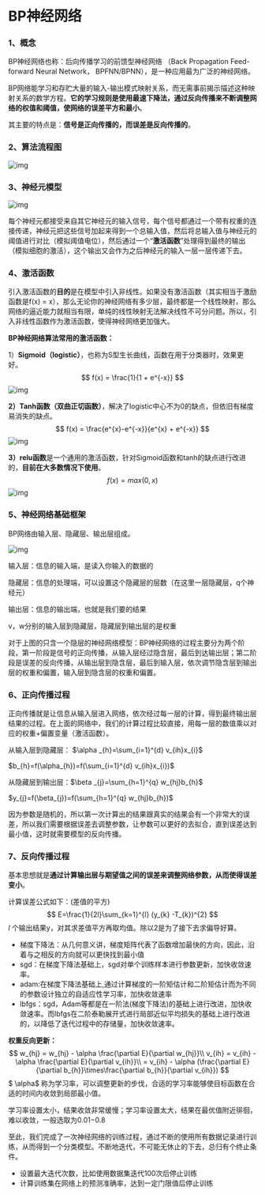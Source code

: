 # BP神经网络

### 1、概念

BP神经网络也称：后向传播学习的前馈型神经网络 （Back Propagation Feed-forward Neural Network， BPFNN/BPNN），是一种应用最为广泛的神经网络。

BP网络能学习和存贮大量的输入-输出模式映射关系，而无需事前揭示描述这种映射关系的数学方程。**它的学习规则是使用最速下降法，通过反向传播来不断调整网络的权值和阈值，使网络的误差平方和最小**。

其主要的特点是：**信号是正向传播的，而误差是反向传播的**。

### 2、算法流程图

![img](.\img\神经网络\BP神经网络算法流程.png)

### 3、神经元模型

![img](.\img\神经网络\神经元模型.png)

每个神经元都接受来自其它神经元的输入信号，每个信号都通过一个带有权重的连接传递，神经元把这些信号加起来得到一个总输入值，然后将总输入值与神经元的阈值进行对比（模拟阈值电位），然后通过一个“**激活函数**”处理得到最终的输出（模拟细胞的激活），这个输出又会作为之后神经元的输入一层一层传递下去。

### 4、激活函数

引入激活函数的**目的**是在模型中引入非线性。如果没有激活函数（其实相当于激励函数是f(x) = x），那么无论你的神经网络有多少层，最终都是一个线性映射，那么网络的逼近能力就相当有限，单纯的线性映射无法解决线性不可分问题。所以，引入非线性函数作为激活函数，使得神经网络更加强大。

**BP神经网络算法常用的激活函数：**

1）**Sigmoid（logistic）**，也称为S型生长曲线，函数在用于分类器时，效果更好。
$$
f(x) = \frac{1}{1 + e^{-x}} 
$$
![img](.\img\神经网络\Sigmoid（logistic）.png)

**2）Tanh函数（双曲正切函数）**，解决了logistic中心不为0的缺点，但依旧有梯度易消失的缺点。
$$
f(x) = \frac{e^{x}-e^{-x}}{e^{x} + e^{-x}} 
$$
![img](.\img\神经网络\Tanh函数（双曲正切函数）.png)

**3）relu函数**是一个通用的激活函数，针对Sigmoid函数和tanh的缺点进行改进的，**目前在大多数情况下使用**。
$$
f(x) = max(0,x)
$$
![img](.\img\神经网络\relu函数.png)

### 5、神经网络基础框架

BP网络由输入层、隐藏层、输出层组成。

![img](.\img\神经网络\神经网络基础架构.png)

输入层：信息的输入端，是读入你输入的数据的

隐藏层：信息的处理端，可以设置这个隐藏层的层数（在这里一层隐藏层，q个神经元）

输出层：信息的输出端，也就是我们要的结果

v，w分别的输入层到隐藏层，隐藏层到输出层的是权重

对于上图的只含一个隐层的神经网络模型：BP神经网络的过程主要分为两个阶段，第一阶段是信号的正向传播，从输入层经过隐含层，最后到达输出层；第二阶段是误差的反向传播，从输出层到隐含层，最后到输入层，依次调节隐含层到输出层的权重和偏置，输入层到隐含层的权重和偏置。

### 6、正向传播过程

正向传播就是让信息从输入层进入网络，依次经过每一层的计算，得到最终输出层结果的过程。在上面的网络中，我们的计算过程比较直接，用每一层的数值乘以对应的权重+偏置变量（激活函数）。

从输入层到隐藏层： $\alpha  _{h}=\sum_{i=1}^{d} v_{ih}x_{i}$

$b_{h}=f(\alpha_{h})=f(\sum_{i=1}^{d} v_{ih}x_{i})$

从隐藏层到输出层：$\beta  _{j}=\sum_{h=1}^{q} w_{hj}b_{h}$

$y_{j}=f(\beta_{j})=f(\sum_{h=1}^{q} w_{hj}b_{h})$

因为参数是随机的，所以第一次计算出的结果跟真实的结果会有一个非常大的误差，所以我们需要根据误差去调整参数，让参数可以更好的去拟合，直到误差达到最小值，这时就需要模型的反向传播。

### 7、反向传播过程

基本思想就是**通过计算输出层与期望值之间的误差来调整网络参数，从而使得误差变小**。

计算误差公式如下：(差值的平方)
$$
E=\frac{1}{2l}\sum_{k=1}^{l} (y_{k} -T_{k})^{2}
$$
$l$ 个输出结果y，对其求差值平方再取均值。除以2是为了接下去求偏导好算。

- 梯度下降法：从几何意义讲，梯度矩阵代表了函数增加最快的方向，因此，沿着与之相反的方向就可以更快找到最小值
- sgd：在梯度下降法基础上，sgd对单个训练样本进行参数更新，加快收敛速率。
- adam:在梯度下降法基础上,通过计算梯度的一阶矩估计和二阶矩估计而为不同的参数设计独立的自适应性学习率，加快收敛速率
- lbfgs：sgd，Adam等都是在一阶法(梯度下降法)的基础上进行改进，加快收敛速率。而lbfgs在二阶泰勒展开式进行局部近似平均损失的基础上进行改进的，以降低了迭代过程中的存储量，加快收敛速率。

**权重反向更新：**
$$
w_{hj} = w_{hj} - \alpha \frac{\partial E}{\partial w_{hj}}\\
v_{ih} = v_{ih} - \alpha \frac{\partial E}{\partial v_{ih}}\\
= v_{ih} - \alpha (\frac{\partial E}{\partial b_{h}}\times\frac{\partial b_{h}}{\partial v_{ih}})
$$
$ \alpha$ 称为学习率，可以调整更新的步伐，合适的学习率能够使目标函数在合适的时间内收敛到局部最小值。

学习率设置太小，结果收敛非常缓慢；学习率设置太大，结果在最优值附近徘徊，难以收敛，一般选取为0.01−0.8

至此，我们完成了一次神经网络的训练过程，通过不断的使用所有数据记录进行训练，从而得到一个分类模型。不断地迭代，不可能无休止的下去，总归有个终止条件。

- 设置最大迭代次数，比如使用数据集迭代100次后停止训练
- 计算训练集在网络上的预测准确率，达到一定门限值后停止训练
